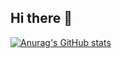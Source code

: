 ## Hi there 👋

[![Anurag's GitHub stats](https://github-readme-stats-five-theta-78.vercel.app/api?username=trungnotchung&show_icons=true&include_all_commits=true&hide=stars&cache_seconds=1800)](https://github.com/anuraghazra/github-readme-stats)
